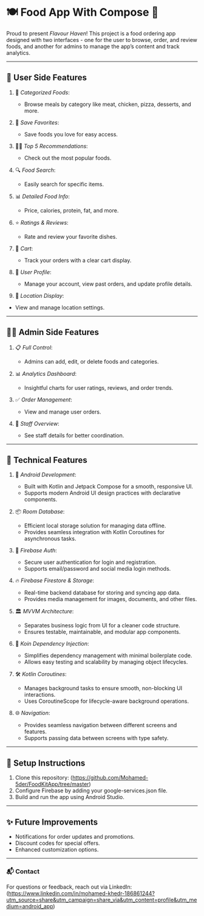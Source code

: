 # 🍽 Food App With Compose 📲

Proud to present *Flavour Haven*! This project is a food ordering app designed with two interfaces - one for the user to browse, order, and review foods, and another for admins to manage the app’s content and track analytics.

---

## 🌟 User Side Features
1. 🔢 *Categorized Foods*:
    - Browse meals by category like meat, chicken, pizza, desserts, and more.

3. 💖 *Save Favorites*:
   - Save foods you love for easy access.

4. 🧑‍🍳 *Top 5 Recommendations*:
   - Check out the most popular foods.

5. 🔍 *Food Search*:
   - Easily search for specific items.

6. 📊 *Detailed Food Info*:
   - Price, calories, protein, fat, and more.

7. ⭐ *Ratings & Reviews*:
   - Rate and review your favorite dishes.

8. 🛒 *Cart*:
   - Track your orders with a clear cart display.

9. 👤 *User Profile*:
   - Manage your account, view past orders, and update profile details.

10. 📍 *Location Display*:
   - View and manage location settings.

---
  
## 👨‍💼 Admin Side Features
1. 📋 *Full Control*:
   - Admins can add, edit, or delete foods and categories.

2. 📊 *Analytics Dashboard*:
   - Insightful charts for user ratings, reviews, and order trends.

3. ✅ *Order Management*:
   - View and manage user orders.

4. 👥 *Staff Overview*:
   - See staff details for better coordination.

---

## 🔧 Technical Features
1. 📱 *Android Development*:
   - Built with Kotlin and Jetpack Compose for a smooth, responsive UI.
   - Supports modern Android UI design practices with declarative components.

2. 📦 *Room Database*:
   - Efficient local storage solution for managing data offline.
   - Provides seamless integration with Kotlin Coroutines for asynchronous tasks.

3. 🔑 *Firebase Auth*:
   - Secure user authentication for login and registration.
   - Supports email/password and social media login methods.

4. 🔥 *Firebase Firestore & Storage*:
   - Real-time backend database for storing and syncing app data.
   - Provides media management for images, documents, and other files.

5. 🏛 *MVVM Architecture*:
   - Separates business logic from UI for a cleaner code structure.
   - Ensures testable, maintainable, and modular app components.

6. 🧩 *Koin Dependency Injection*:
   - Simplifies dependency management with minimal boilerplate code.
   - Allows easy testing and scalability by managing object lifecycles.

7. 🛠 *Kotlin Coroutines*:
   - Manages background tasks to ensure smooth, non-blocking UI interactions.
   - Uses CoroutineScope for lifecycle-aware background operations.

8. 🌐 *Navigation*:
   - Provides seamless navigation between different screens and features.
   - Supports passing data between screens with type safety.

---
  
## 📲 Setup Instructions
1. Clone this repository: (https://github.com/Mohamed-5der/FoodKitApp/tree/master)
2. Configure Firebase by adding your google-services.json file.
3. Build and run the app using Android Studio.

---

## ✨ Future Improvements
- Notifications for order updates and promotions.
- Discount codes for special offers.
- Enhanced customization options.

---

### 📬 Contact
For questions or feedback, reach out via LinkedIn: (https://www.linkedin.com/in/mohamed-khedr-186861244?utm_source=share&utm_campaign=share_via&utm_content=profile&utm_medium=android_app)
